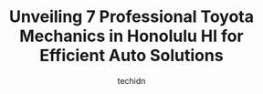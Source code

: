 ---
layout: ampstory
image: https://images.unsplash.com/photo-1627667928346-5fc86d099a5c?ixlib=rb-4.0.3&ixid=MnwxMjA3fDB8MHxwaG90by1wYWdlfHx8fGVufDB8fHx8&auto=format&fit=crop&w=640&h=853&q=80
author: techidn
featured: false
description: Entrust your vehicle to the 7 best Toyota Mechanic in Honolulu HI, USA and experience the difference they can make. With their extensive knowledge, state-of-the-art facilities, and commitmen
title: Unveiling 7 Professional Toyota Mechanics in Honolulu HI for Efficient Auto Solutions
cover:
   title: Unveiling 7 Professional Toyota Mechanics in Honolulu HI for Efficient Auto Solutions
   subtitle: Rickpate
   background: https://images.unsplash.com/photo-1627667928346-5fc86d099a5c?ixlib=rb-4.0.3&ixid=MnwxMjA3fDB8MHxwaG90by1wYWdlfHx8fGVufDB8fHx8&auto=format&fit=crop&w=640&h=853&q=80

pages: 
 - layout: thirds
   top: <h1>#1 Starkeys Auto Repair</h1>
   bottom: "<p>This is a real unethical business. I took my Jeep to them for one problem and left with another problem. They even had the nerve to try to charge me extra for a problem t</p>"
   background: https://www.knot35.com/toplist/wp-content/uploads/2023/06/best-toyota-mechanic-1-in-honolulu-hi-1685838126.jpeg
   backgroundblur: true
 - layout: thirds
   top: <h1>#2 Servco Toyota Honolulu Service Kakaʻako</h1>
   bottom: "<p>609 South St, Honolulu, HI 96813, United States</p>"
   background: https://www.knot35.com/toplist/wp-content/uploads/2023/06/best-toyota-mechanic-2-in-honolulu-hi-1685838127.jpeg
   cta:
      link: https://www.knot35.com/toplist/unveiling-7-professional-toyota-mechanics-in-honolulu-hi-for-efficient-auto-solutions/
      text: Unveiling 7 Professional Toyota Mechanics in Honolulu HI for Efficient Auto Solutions
 - layout: thirds
   top: <h1>#3 Artesian Auto Repair LLC</h1>
   bottom: "<p>1012 Artesian St, Honolulu, HI 96826, United States</p>"
   background: https://www.knot35.com/toplist/wp-content/uploads/2023/06/best-toyota-mechanic-3-in-honolulu-hi-1685838127.jpeg
   cta:
      link: https://www.knot35.com/toplist/unveiling-7-professional-toyota-mechanics-in-honolulu-hi-for-efficient-auto-solutions/
      text: Unveiling 7 Professional Toyota Mechanics in Honolulu HI for Efficient Auto Solutions
 - layout: thirds
   top: <h1>#4 Kapahulu Auto Repair</h1>
   bottom: "<p>3131 Castle St, Honolulu, HI 96815, United States</p>"
   background: https://images.unsplash.com/photo-1618005182384-a83a8bd57fbe?ixlib=rb-4.0.3&ixid=MnwxMjA3fDB8MHxwaG90by1wYWdlfHx8fGVufDB8fHx8&auto=format&fit=crop&w=640&h=853&q=80
   cta:
      link: https://www.knot35.com/toplist/unveiling-7-professional-toyota-mechanics-in-honolulu-hi-for-efficient-auto-solutions/
      text: Unveiling 7 Professional Toyota Mechanics in Honolulu HI for Efficient Auto Solutions
 - layout: thirds
   top: <h1>#5 Servco Toyota Honolulu Service Pūkōloa</h1>
   bottom: "<p>2841 Pukoloa St, Honolulu, HI 96819, United States</p>"
   background: https://images.unsplash.com/photo-1546497974-b213c9efb599?ixlib=rb-4.0.3&ixid=MnwxMjA3fDB8MHxwaG90by1wYWdlfHx8fGVufDB8fHx8&auto=format&fit=crop&w=640&h=853&q=80
   cta:
      link: https://www.knot35.com/toplist/unveiling-7-professional-toyota-mechanics-in-honolulu-hi-for-efficient-auto-solutions/
      text: Unveiling 7 Professional Toyota Mechanics in Honolulu HI for Efficient Auto Solutions
 - layout: thirds
   top: <h1>#6 Masakis Auto Repair</h1>
   bottom: "<p>2211 S Beretania St., Honolulu, HI 96826, United States</p>"
   background: https://images.unsplash.com/photo-1609083590460-7b8cc0ca65f8?ixlib=rb-4.0.3&ixid=MnwxMjA3fDB8MHxwaG90by1wYWdlfHx8fGVufDB8fHx8&auto=format&fit=crop&w=640&h=853&q=80
   cta:
      link: https://www.knot35.com/toplist/unveiling-7-professional-toyota-mechanics-in-honolulu-hi-for-efficient-auto-solutions/
      text: Unveiling 7 Professional Toyota Mechanics in Honolulu HI for Efficient Auto Solutions
 - layout: thirds
   top: <h1>#7 Oscars Auto Services</h1>
   bottom: "<p>345 Mokauea St, Honolulu, HI 96819, United States</p>"
   background: https://images.unsplash.com/photo-1547366785-564103df7e13?ixlib=rb-4.0.3&ixid=MnwxMjA3fDB8MHxwaG90by1wYWdlfHx8fGVufDB8fHx8&auto=format&fit=crop&w=640&h=853&q=80
   cta:
      link: https://www.knot35.com/toplist/unveiling-7-professional-toyota-mechanics-in-honolulu-hi-for-efficient-auto-solutions/
      text: Unveiling 7 Professional Toyota Mechanics in Honolulu HI for Efficient Auto Solutions
 - layout: thirds
   middle: Continue reading...
   background: https://images.unsplash.com/photo-1580610447943-1bfbef5efe07?ixlib=rb-4.0.3&ixid=MnwxMjA3fDB8MHxwaG90by1wYWdlfHx8fGVufDB8fHx8&auto=format&fit=crop&w=640&h=853&q=80
   cta:
      link: https://www.knot35.com/toplist/unveiling-7-professional-toyota-mechanics-in-honolulu-hi-for-efficient-auto-solutions/
      text: Unveiling 7 Professional Toyota Mechanics in Honolulu HI for Efficient Auto Solutions
      
---